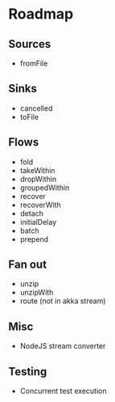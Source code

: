 
# Roadmap

## Sources

 * fromFile
 
## Sinks

 * cancelled
 * toFile
 
## Flows
 
 * fold
 * takeWithin
 * dropWithin
 * groupedWithin
 * recover
 * recoverWith
 * detach
 * initialDelay
 * batch
 * prepend
 
## Fan out

 * unzip
 * unzipWith
 * route (not in akka stream)
 
## Misc
 
 * NodeJS stream converter
 
## Testing

 * Concurrent test execution